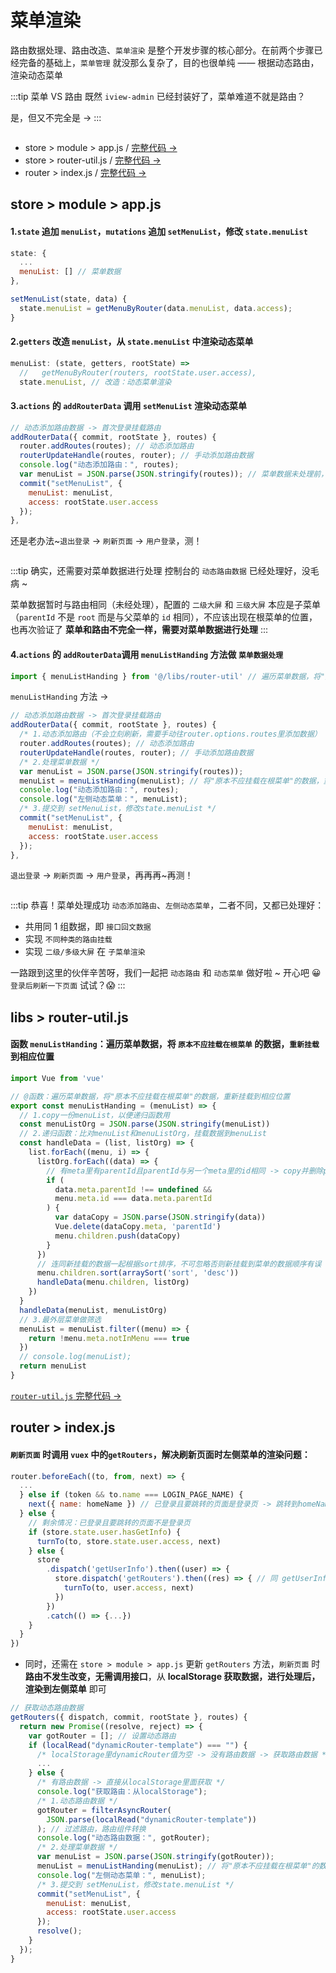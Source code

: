 # 菜单渲染

<a :href="$withBase('/develop/routerData/')">路由数据处理</a>、<a :href="$withBase('/develop/routerRemould/')">路由改造</a>、`菜单渲染` 是整个开发步骤的核心部分。在前两个步骤已经完备的基础上，`菜单管理` 就没那么复杂了，目的也很单纯 —— 根据动态路由，渲染动态菜单

:::tip 菜单 VS 路由
既然 `iview-admin` 已经封装好了，菜单难道不就是路由？

<a :href="$withBase('/develop/menuRender/menuVSRouter.html')">是，但又不完全是 →</a>
:::

<img class="img-margin-top" :src="$withBase('/assets/菜单渲染.png')">

- store > module > <a :href="$withBase('/develop/menuRender/#store-module-app-js')">app.js</a> / <a href="https://github.com/simon9124/iview-dynamicRouter/blob/master/src/store/module/app.js" target="_blank">完整代码 →</a>
- store > <a :href="$withBase('/develop/menuRender/#libs-router-util-js')">router-util.js</a> / <a href="https://github.com/simon9124/iview-dynamicRouter/blob/master/src/libs/router-util.js" target="_blank">完整代码 →</a>
- router > <a :href="$withBase('/develop/menuRender/#router-index-js')">index.js</a> / <a href="https://github.com/simon9124/iview-dynamicRouter/blob/master/src/router/index.js" target="_blank">完整代码 →</a>

## store > module > app.js

#### 1.`state` 追加 `menuList`，`mutations` 追加 `setMenuList`，修改 `state.menuList`

```javascript
state: {
  ...
  menuList: [] // 菜单数据
},
```

```javascript
setMenuList(state, data) {
  state.menuList = getMenuByRouter(data.menuList, data.access);
}
```

#### 2.`getters` 改造 `menuList`，从 `state.menuList` 中渲染动态菜单

```javascript
menuList: (state, getters, rootState) =>
  //   getMenuByRouter(routers, rootState.user.access),
  state.menuList, // 改造：动态菜单渲染
```

#### 3.`actions` 的 `addRouterData` 调用 `setMenuList` 渲染动态菜单

```javascript
// 动态添加路由数据 -> 首次登录挂载路由
addRouterData({ commit, rootState }, routes) {
  router.addRoutes(routes); // 动态添加路由
  routerUpdateHandle(routes, router); // 手动添加路由数据
  console.log("动态添加路由：", routes);
  var menuList = JSON.parse(JSON.stringify(routes)); // 菜单数据未处理前，看看渲染后的动态菜单
  commit("setMenuList", {
    menuList: menuList,
    access: rootState.user.access
  });
},
```

还是老办法~`退出登录` -> `刷新页面` -> `用户登录`，测！

<img style="width:100%" :src="$withBase('/assets/菜单改造_菜单处理前.png')">

:::tip 确实，还需要对菜单数据进行处理
控制台的 `动态路由数据` 已经处理好，没毛病 ~

菜单数据暂时与路由相同（未经处理），配置的 `二级大屏` 和 `三级大屏` 本应是子菜单（`parentId` 不是 `root` 而是与父菜单的 `id` 相同），不应该出现在根菜单的位置，也再次验证了 <a :href="$withBase('/develop/menuRender/menuVSRouter.html')">**菜单和路由不完全一样，需要对菜单数据进行处理**</a>
:::

#### 4.`actions` 的 `addRouterData`调用 `menuListHanding` 方法做 `菜单数据处理`

```javascript
import { menuListHanding } from '@/libs/router-util' // 遍历菜单数据，将"原本不应挂载在根菜单"的数据，重新挂载到相应位置
```

<a :href="$withBase('/develop/menuRender/#libs-router-util-js')">`menuListHanding` 方法 →</a>

```javascript
// 动态添加路由数据 -> 首次登录挂载路由
addRouterData({ commit, rootState }, routes) {
  /* 1.动态添加路由（不会立刻刷新，需要手动往router.options.routes里添加数据） */
  router.addRoutes(routes); // 动态添加路由
  routerUpdateHandle(routes, router); // 手动添加路由数据
  /* 2.处理菜单数据 */
  var menuList = JSON.parse(JSON.stringify(routes));
  menuList = menuListHanding(menuList); // 将"原本不应挂载在根菜单"的数据，重新挂载到相应位置
  console.log("动态添加路由：", routes);
  console.log("左侧动态菜单：", menuList);
  /* 3.提交到 setMenuList，修改state.menuList */
  commit("setMenuList", {
    menuList: menuList,
    access: rootState.user.access
  });
},
```

`退出登录` -> `刷新页面` -> `用户登录`，再再再~再测！

<img style="width:100%" :src="$withBase('/assets/菜单改造_菜单处理后.png')">

:::tip 恭喜！菜单处理成功
`动态添加路由`、`左侧动态菜单`，二者不同，又都已处理好：

- 共用同 1 组数据，即 `接口回文数据`
- 实现 `不同种类的路由挂载`
- 实现 `二级/多级大屏` 在 `子菜单渲染`

一路跟到这里的伙伴辛苦呀，我们一起把 `动态路由` 和 `动态菜单` 做好啦 ~ 开心吧 :grinning:  
`登录后刷新一下页面` 试试？:scream:
:::

## libs > router-util.js

#### 函数 `menuListHanding`：遍历菜单数据，将 `原本不应挂载在根菜单` 的数据，`重新挂载` 到相应位置

```javascript
import Vue from 'vue'

// @函数：遍历菜单数据，将"原本不应挂载在根菜单"的数据，重新挂载到相应位置
export const menuListHanding = (menuList) => {
  // 1.copy一份menuList，以便递归函数用
  const menuListOrg = JSON.parse(JSON.stringify(menuList))
  // 2.递归函数：比对menuList和menuListOrg，挂载数据到menuList
  const handleData = (list, listOrg) => {
    list.forEach((menu, i) => {
      listOrg.forEach((data) => {
        // 有meta里有parentId且parentId与另一个meta里的id相同 -> copy并删除parentId键 -> 将copy塞入meta
        if (
          data.meta.parentId !== undefined &&
          menu.meta.id === data.meta.parentId
        ) {
          var dataCopy = JSON.parse(JSON.stringify(data))
          Vue.delete(dataCopy.meta, 'parentId')
          menu.children.push(dataCopy)
        }
      })
      // 连同新挂载的数据一起根据sort排序，不可忽略否则新挂载到菜单的数据顺序有误
      menu.children.sort(arraySort('sort', 'desc'))
      handleData(menu.children, listOrg)
    })
  }
  handleData(menuList, menuListOrg)
  // 3.最外层菜单做筛选
  menuList = menuList.filter((menu) => {
    return !menu.meta.notInMenu === true
  })
  // console.log(menuList);
  return menuList
}
```

<a href="https://github.com/simon9124/iview-dynamicRouter/blob/master/src/libs/router-util.js#LC215" target="_blank">`router-util.js` 完整代码 →</a>

## router > index.js

#### `刷新页面` 时调用 `vuex` 中的`getRouters`，解决刷新页面时左侧菜单的渲染问题：

```javascript
router.beforeEach((to, from, next) => {
  ...
  } else if (token && to.name === LOGIN_PAGE_NAME) {
    next({ name: homeName }) // 已登录且要跳转的页面是登录页 -> 跳转到homeName页
  } else {
    // 剩余情况：已登录且要跳转的页面不是登录页
    if (store.state.user.hasGetInfo) {
      turnTo(to, store.state.user.access, next)
    } else {
      store
        .dispatch('getUserInfo').then((user) => {
          store.dispatch('getRouters').then((res) => { // 同 getUserInfo 方法，每次刷新页面都会重新调用
            turnTo(to, user.access, next)
          })
        })
        .catch(() => {...})
    }
  }
})
```

- 同时，还需在 `store > module > app.js` 更新 `getRouters` 方法，`刷新页面` 时 **路由不发生改变，无需调用接口**，从 **localStorage 获取数据，进行处理后，渲染到左侧菜单** 即可

```javascript
// 获取动态路由数据
getRouters({ dispatch, commit, rootState }, routes) {
  return new Promise((resolve, reject) => {
    var gotRouter = []; // 设置动态路由
    if (localRead("dynamicRouter-template") === "") {
      /* localStorage里dynamicRouter值为空 -> 没有路由数据 -> 获取路由数据 */
      ...
    } else {
      /* 有路由数据 -> 直接从localStorage里面获取 */
      console.log("获取路由：从localStorage");
      /* 1.动态路由数据 */
      gotRouter = filterAsyncRouter(
        JSON.parse(localRead("dynamicRouter-template"))
      ); // 过滤路由，路由组件转换
      console.log("动态路由数据：", gotRouter);
      /* 2.处理菜单数据 */
      var menuList = JSON.parse(JSON.stringify(gotRouter));
      menuList = menuListHanding(menuList); // 将"原本不应挂载在根菜单"的数据，重新挂载到相应位置
      console.log("左侧动态菜单：", menuList);
      /* 3.提交到 setMenuList，修改state.menuList */
      commit("setMenuList", {
        menuList: menuList,
        access: rootState.user.access
      });
      resolve();
    }
  });
}
```
